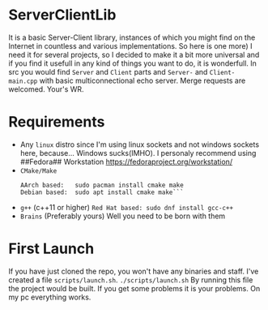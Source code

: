 # ServerClientLib
It is a basic Server-Client library, instances of which you might find on the Internet in countless and various implementations. 
So here is one more) I need it for several projects, so I decided to make it a bit more universal and 
if you find it usefull in any kind of things you want to do, it is wonderfull. In src you would find `Server` and 
`Client` parts and `Server-` and `Client-main.cpp` with basic multiconnectional echo server. Merge requests are welcomed.
    Your's WR.

# Requirements
 - Any `linux` distro since I'm using linux sockets and not windows sockets here, because... Windows sucks(IMHO). I personaly
 recommend using ##Fedora## Workstation https://fedoraproject.org/workstation/
 - `CMake/Make`
    ```Red Hat based: sudo dnf install cmake make
    AArch based:   sudo pacman install cmake make
    Debian based:  sudo apt install cmake make```
 - `g++` (c++11 or higher)
    ```Red Hat based: sudo dnf install gcc-c++```
 - `Brains` (Preferably yours)
    Well you need to be born with them

# First Launch
If you have just cloned the repo, you won't have any binaries and staff. I've created a file `scripts/launch.sh`. 
    ```./scripts/launch.sh```
By running this file the project would be built. If you get some problems it is your problems. On my pc everything works.